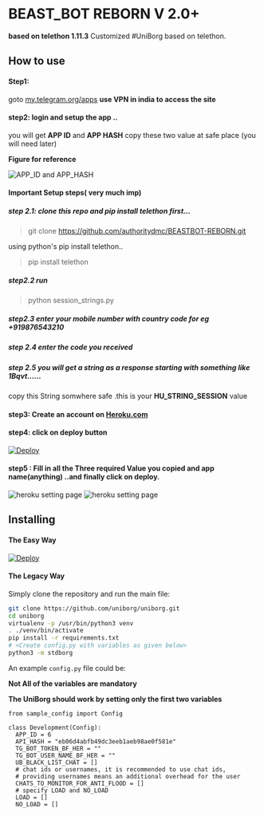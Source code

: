 # BEAST_BOT REBORN V 2.0+
**based on telethon 1.11.3**
Customized #UniBorg based on telethon.

## How to use

#### Step1: 

goto [my.telegram.org/apps](https://telegram.org/apps) **use VPN in india to access the site**


#### step2: login and setup the app ..


you will get **APP ID**  and **APP HASH** copy these two value at safe place (you will need later)

**Figure for reference**

![APP_ID and APP_HASH ](https://i.ibb.co/CwPdL7c/app-id-hash.jpg)

#### Important Setup steps( very much imp)

##### step 2.1: clone this repo and pip install telethon first...

> git clone https://github.com/authoritydmc/BEASTBOT-REBORN.git 


using python's pip install telethon.. 

> pip install telethon

##### step2.2 run 
> python session_strings.py

##### step2.3 enter your mobile number with country code for eg +919876543210

##### step 2.4 enter the code you received 

##### step 2.5 you will get a string as a response starting with something like 1Bqvt......

 copy this String somwhere safe .this is your **HU_STRING_SESSION** value

#### step3: Create an account on [Heroku.com](https://heroku.com)

#### step4: click on deploy button

[![Deploy](https://www.herokucdn.com/deploy/button.svg)](https://heroku.com/deploy)

#### step5 : Fill in all the Three required Value you copied and app name(anything) ..and finally click on deploy.



![heroku setting page ](https://i.ibb.co/B2RPWWn/heroku-setting.jpg)
![heroku setting page](https://i.ibb.co/YPFkpzR/heroku-settting2.jpg)

## Installing

#### The Easy Way

[![Deploy](https://www.herokucdn.com/deploy/button.svg)](https://heroku.com/deploy)

#### The Legacy Way
Simply clone the repository and run the main file:
```sh
git clone https://github.com/uniborg/uniborg.git
cd uniborg
virtualenv -p /usr/bin/python3 venv
. ./venv/bin/activate
pip install -r requirements.txt
# <Create config.py with variables as given below>
python3 -m stdborg
```

An example `config.py` file could be:

**Not All of the variables are mandatory**

__The UniBorg should work by setting only the first two variables__

```python3
from sample_config import Config

class Development(Config):
  APP_ID = 6
  API_HASH = "eb06d4abfb49dc3eeb1aeb98ae0f581e"
  TG_BOT_TOKEN_BF_HER = ""
  TG_BOT_USER_NAME_BF_HER = ""
  UB_BLACK_LIST_CHAT = []
  # chat ids or usernames, it is recommended to use chat ids,
  # providing usernames means an additional overhead for the user
  CHATS_TO_MONITOR_FOR_ANTI_FLOOD = []
  # specify LOAD and NO_LOAD
  LOAD = []
  NO_LOAD = []
```
